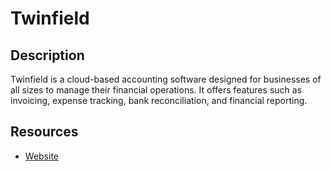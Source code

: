 # Twinfield

## Description
Twinfield is a cloud-based accounting software designed for businesses of all sizes to manage their financial operations. It offers features such as invoicing, expense tracking, bank reconciliation, and financial reporting.

## Resources
* [Website](twinfield.com)